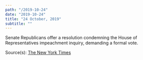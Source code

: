 ```yaml
---
path: "/2019-10-24"
date: "2019-10-24"
title: "24 October, 2019"
subtitle: ""
---
```


Senate Republicans offer a resolution condemning the House of Representatives impeachment inquiry, demanding a formal vote.

<span class="sources">
Source(s): <a href="https://www.nytimes.com/2019/10/24/us/politics/trump-republicans-impeachment.html" target="_blank" rel="noopener noreferrer">The New York Times</a>
</span>